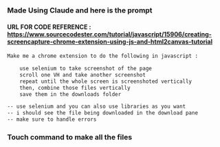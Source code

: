 ### Made Using Claude and here is the prompt


#### URL FOR CODE REFERENCE : https://www.sourcecodester.com/tutorial/javascript/15906/creating-screencapture-chrome-extension-using-js-and-html2canvas-tutorial

```txt
Make me a chrome extension to do the following in javascript : 

    use selenium to take screenshot of the page
    scroll one VH and take another screenshot
    repeat until the whole screen is screenshoted vertically
    then, combine those files vertically
    save them in the downloads folder

-- use selenium and you can also use libraries as you want
-- i should see the file being downloaded in the download pane
-- make sure to handle errors
```

### Touch command to make all the files


